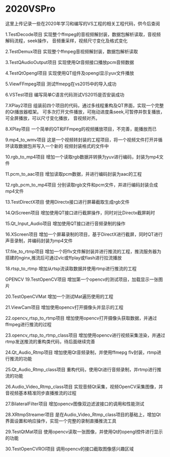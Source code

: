 # 2020VSPro
这里上传记录一些在2020年学习和编写的VS工程的相关工程代码，供今后查阅

1.TestDecode项目
实现整个ffmpeg的音视频解封装，数据包解析读取，音视频解码流程，seek操作，
音频重采样，视频尺寸变化及格式变化

2.TestDemux项目
实现整个ffmpeg音视频解封装，数据包解析读取

3.TestQAudioOutput项目
实现使用Qt音频接口播放pcm音频数据

4.TestQtOpengl项目
实现使用QT组件及opengl显示yuv文件播放

5.ViewFFmpeg项目
测试ffmepg在vs2015中的导入成功

6.VSTest项目
编写简单C语言代码测试VS2015是否安装成功

7.XPlay2项目
组装前四个项目的代码，通过多线程重构及QT界面，实现一个完整的Qt播放器框架。
可多次打开文件播放，可拖动进度条seek,可暂停并恢复播放，可全屏播放，可以尺寸变化播放，
音视频对齐。

8.XPlay项目
一个简单的QT和FFmpeg的视频播放项目，不完善，能播放而已

9.mp4_to_wmv项目
这是一个视频转封装的工程项目，将一个视频文件打开并循环读取数据包并写入一个新的
视频封装格式的文件中

10.rgb_to_mp4项目
增加一个读取rgb数据并转换为yuv进行编码，封装为mp4文件

11.pcm_to_aac项目
增加读取pcm数据，并进行编码封装为aac的工程

12.rgb_pcm_to_mp4项目
分别读取rgb文件和pcm文件，并进行编码封装合成mp4文件

13.TestDirectX项目
使用Directx接口进行屏幕截取生成rgb文件

14.QtScreen项目
增加使用QT接口进行截屏操作，同时对比Directx截屏耗时

15.Qt_Input_Audio项目
增加使用QT接口进行音频录制的操作

16.XScreen项目
增加一个屏幕录制的项目，基于DirectX进行截屏，同时QT进行声音录制，并编码封装为mp4文件 

17.file_to_rtmp项目
增加一个将flv文件解封装并进行推流的工程，推流服务器为搭建的nginx,推流后可通过vlc或ffplay或flash进行拉流播放

18.rtsp_to_rtmp
增加从rtsp流读取数据并使用rtmp进行推流的工程

OPENCV
19.TestOpenCV项目
增加第一个opencv的测试项目，加载显示一张图片

20.TestOpenCVMat
增加一个测试Mat遍历使用的工程

21.ViewCam项目
增加使用opencv打开摄像头并显示的工程

22.opencv_rtsp_to_rtmp项目
增加使用opencv打开摄像头获取数据，并通过ffmpeg进行推流的过程

23.opencv_rtsp_to_rtmp_class项目
增加使用opencv进行视频采集渲染，并通过rtmp发送推流的重构类代码，待后面继续完善

24.Qt_Audio_Rtmp项目
增加使用Qt音频录制，并使用ffmepg flv封装，rtmp进行推流的功能

25.Qt_Audio_Rtmp_class项目
重构代码，使用Qt进行音频录制，并rtmp进行推流的功能

26.Audio_Video_Rtmp_class项目
实现音频Qt采集，视频OpenCV采集图像，并音视频基本精准同步直播推流的过程

27.BilateralFilter项目
增加opencv图像双边滤波接口的调用和性能测试

28.XRtmpStreamer项目
是在Audio_Video_Rtmp_class项目的基础上，增加Qt界面设置和响应操作，实现一个完整的录制直播推流工具

29.TestQtMat项目
使用opencv读取一张图像，并使用Qt的opengl控件进行显示的功能

30.TestOpenCVROI项目
调用opencv的接口截取图像感兴趣区域